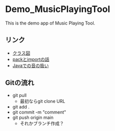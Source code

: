 # Demo_MusicPlayingTool
This is the demo app of Music Playing Tool.

## リンク
- [クラス図](https://drive.google.com/file/d/1FvlYehykr9ESHRolokJy5wwcPkH1yz8M/view?usp=sharing)
- [packとimportの話](https://nompor.com/2017/11/01/post-858/)
- [Javaでの音の扱い](https://github.com/pamiyummy/Demo_MusicPlayingTool/issues/1)

## Gitの流れ
- git pull
  - 最初ならgit clone URL
- git add .
- git commit -m "comment"
- git push origin main
  - それかブランチ作成？
